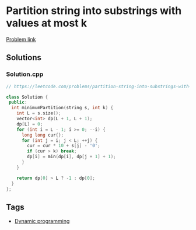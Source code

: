 # Partition string into substrings with values at most k

[Problem link](https://leetcode.com/problems/partition-string-into-substrings-with-values-at-most-k/)

## Solutions


### Solution.cpp
```cpp
// https://leetcode.com/problems/partition-string-into-substrings-with-values-at-most-k/

class Solution {
 public:
  int minimumPartition(string s, int k) {
    int L = s.size();
    vector<int> dp(L + 1, L + 1);
    dp[L] = 0;
    for (int i = L - 1; i >= 0; --i) {
      long long cur{};
      for (int j = i; j < L; ++j) {
        cur = cur * 10 + s[j] - '0';
        if (cur > k) break;
        dp[i] = min(dp[i], dp[j + 1] + 1);
      }
    }

    return dp[0] > L ? -1 : dp[0];
  }
};
```
## Tags

* [Dynamic programming](/README.md#Dynamic_programming)

